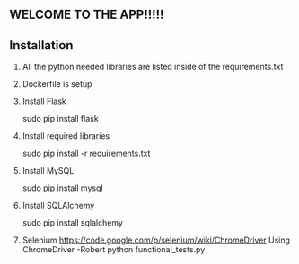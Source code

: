 ## WELCOME TO THE APP!!!!!

## Installation

1.  All the python needed libraries are listed inside of the requirements.txt

2. Dockerfile is setup


1. Install Flask 


    sudo pip install flask
    
    
2. Install required libraries


    sudo pip install -r requirements.txt


3. Install MySQL


    sudo pip install mysql


4. Install SQLAlchemy 


    sudo pip install sqlalchemy

5. Selenium
    https://code.google.com/p/selenium/wiki/ChromeDriver
    Using ChromeDriver
    -Robert
    python functional_tests.py









